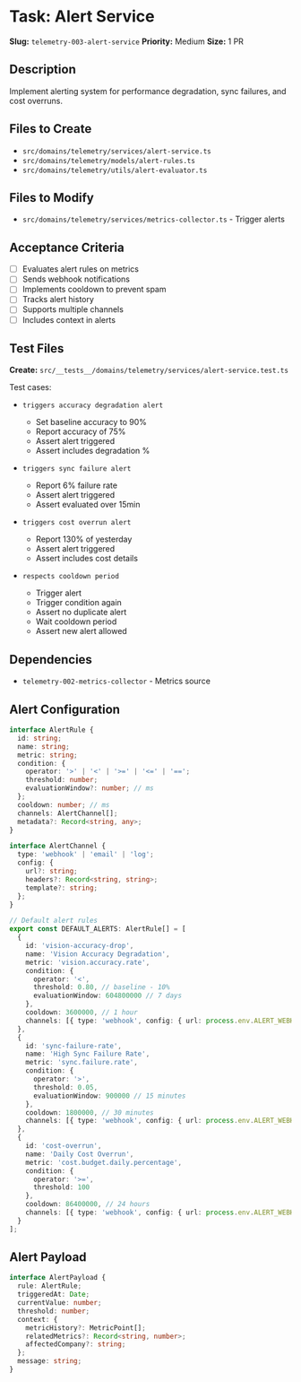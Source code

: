 # Task: Alert Service

**Slug:** `telemetry-003-alert-service`
**Priority:** Medium
**Size:** 1 PR

## Description
Implement alerting system for performance degradation, sync failures, and cost overruns.

## Files to Create
- `src/domains/telemetry/services/alert-service.ts`
- `src/domains/telemetry/models/alert-rules.ts`
- `src/domains/telemetry/utils/alert-evaluator.ts`

## Files to Modify
- `src/domains/telemetry/services/metrics-collector.ts` - Trigger alerts

## Acceptance Criteria
- [ ] Evaluates alert rules on metrics
- [ ] Sends webhook notifications
- [ ] Implements cooldown to prevent spam
- [ ] Tracks alert history
- [ ] Supports multiple channels
- [ ] Includes context in alerts

## Test Files
**Create:** `src/__tests__/domains/telemetry/services/alert-service.test.ts`

Test cases:
- `triggers accuracy degradation alert`
  - Set baseline accuracy to 90%
  - Report accuracy of 75%
  - Assert alert triggered
  - Assert includes degradation %
  
- `triggers sync failure alert`
  - Report 6% failure rate
  - Assert alert triggered
  - Assert evaluated over 15min
  
- `triggers cost overrun alert`
  - Report 130% of yesterday
  - Assert alert triggered
  - Assert includes cost details
  
- `respects cooldown period`
  - Trigger alert
  - Trigger condition again
  - Assert no duplicate alert
  - Wait cooldown period
  - Assert new alert allowed

## Dependencies
- `telemetry-002-metrics-collector` - Metrics source

## Alert Configuration
```typescript
interface AlertRule {
  id: string;
  name: string;
  metric: string;
  condition: {
    operator: '>' | '<' | '>=' | '<=' | '==';
    threshold: number;
    evaluationWindow?: number; // ms
  };
  cooldown: number; // ms
  channels: AlertChannel[];
  metadata?: Record<string, any>;
}

interface AlertChannel {
  type: 'webhook' | 'email' | 'log';
  config: {
    url?: string;
    headers?: Record<string, string>;
    template?: string;
  };
}

// Default alert rules
export const DEFAULT_ALERTS: AlertRule[] = [
  {
    id: 'vision-accuracy-drop',
    name: 'Vision Accuracy Degradation',
    metric: 'vision.accuracy.rate',
    condition: {
      operator: '<',
      threshold: 0.80, // baseline - 10%
      evaluationWindow: 604800000 // 7 days
    },
    cooldown: 3600000, // 1 hour
    channels: [{ type: 'webhook', config: { url: process.env.ALERT_WEBHOOK_URL } }]
  },
  {
    id: 'sync-failure-rate',
    name: 'High Sync Failure Rate',
    metric: 'sync.failure.rate',
    condition: {
      operator: '>',
      threshold: 0.05,
      evaluationWindow: 900000 // 15 minutes
    },
    cooldown: 1800000, // 30 minutes
    channels: [{ type: 'webhook', config: { url: process.env.ALERT_WEBHOOK_URL } }]
  },
  {
    id: 'cost-overrun',
    name: 'Daily Cost Overrun',
    metric: 'cost.budget.daily.percentage',
    condition: {
      operator: '>=',
      threshold: 100
    },
    cooldown: 86400000, // 24 hours
    channels: [{ type: 'webhook', config: { url: process.env.ALERT_WEBHOOK_URL } }]
  }
];
```

## Alert Payload
```typescript
interface AlertPayload {
  rule: AlertRule;
  triggeredAt: Date;
  currentValue: number;
  threshold: number;
  context: {
    metricHistory?: MetricPoint[];
    relatedMetrics?: Record<string, number>;
    affectedCompany?: string;
  };
  message: string;
}
```